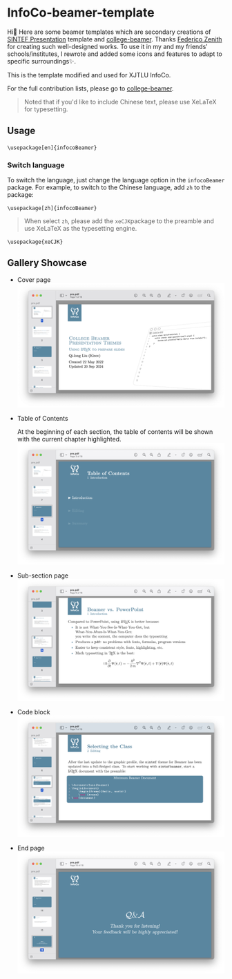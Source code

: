 # InfoCo-beamer-template

Hi👋 Here are some beamer templates which are secondary creations of [SINTEF Presentation](https://www.overleaf.com/latex/templates/sintef-presentation/jhbhdffczpnx) template and [college-beamer](https://github.com/liu-qilong/college-beamer). Thanks [Federico Zenith](federico.zenith@sintef.no) for creating such well-designed works. To use it in my and my friends' schools/institutes, I rewrote and added some icons and features to adapt to specific surroundings✨.

This is the template modified and used for XJTLU InfoCo.

For the full contribution lists, please go to [college-beamer](https://github.com/liu-qilong/college-beamer).

> Noted that if you'd like to include Chinese text, please use XeLaTeX for typesetting.

## Usage

```
\usepackage[en]{infocoBeamer}
```

### Switch language

To switch the language, just change the language option in the `infocoBeamer` package. For example, to switch to the Chinese language, add `zh` to the package:

```
\usepackage[zh]{infocoBeamer}
```

> When select `zh`, please add the `xeCJK`package to the preamble and use XeLaTeX as the typesetting engine.

```
\usepackage{xeCJK}
```

## Gallery Showcase
- Cover page
![cover](https://github.com/Zerlight/InfoCo-beamer-template/blob/main/gallery/cover.png?raw=true)
- Table of Contents

  At the beginning of each section, the table of contents will be shown with the current chapter highlighted.
![toc](https://github.com/Zerlight/InfoCo-beamer-template/blob/main/gallery/table%20of%20contents.png?raw=true)
- Sub-section page
![math](https://github.com/Zerlight/InfoCo-beamer-template/blob/main/gallery/math.png?raw=true)
- Code block
![code](https://github.com/Zerlight/InfoCo-beamer-template/blob/main/gallery/code.png?raw=true)
- End page
![end](https://github.com/Zerlight/InfoCo-beamer-template/blob/main/gallery/end.png?raw=true)
